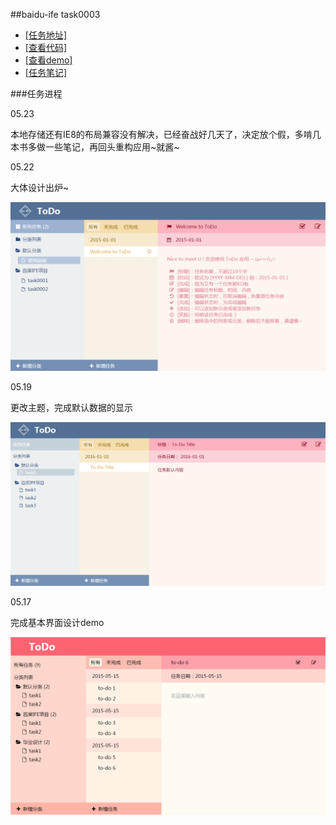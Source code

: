 ##baidu-ife task0003

- [[任务地址]](https://github.com/baidu-ife/ife/tree/master/task/task0003)
- [[查看代码]](https://github.com/zchen9/baidu-ife-task/tree/gh-pages/task0003/zchen9)
- [[查看demo]](http://www.chen9.info/baidu-ife-task/task0003/zchen9/)
- [[任务笔记]](http://www.chen9.info/)

###任务进程

05.23

本地存储还有IE8的布局兼容没有解决，已经奋战好几天了，决定放个假，多啃几本书多做一些笔记，再回头重构应用~就酱~

05.22 

大体设计出炉~

![设计图](./zchen9/img/demo_3.png)

05.19 

更改主题，完成默认数据的显示

![设计图](./zchen9/img/demo_2.png)

05.17 

完成基本界面设计demo

![设计图](./zchen9/img/demo_1.png)
